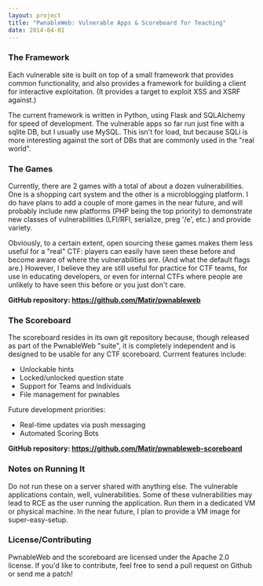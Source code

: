 ```yaml
---
layout: project
title: "PwnableWeb: Vulnerable Apps & Scoreboard for Teaching"
date: 2014-04-01
---
```


### The Framework
Each vulnerable site is built on top of a small framework that provides common functionality, and also provides a framework for building a client for interactive exploitation. (It provides a target to exploit XSS and XSRF against.)

The current framework is written in Python, using Flask and SQLAlchemy for speed of development. The vulnerable apps so far run just fine with a sqlite DB, but I usually use MySQL. This isn't for load, but because SQLi is more interesting against the sort of DBs that are commonly used in the "real world".

### The Games
Currently, there are 2 games with a total of about a dozen vulnerabilities. One is a shopping cart system and the other is a microblogging platform. I do have plans to add a couple of more games in the near future, and will probably include new platforms (PHP being the top priority) to demonstrate new classes of vulnerabilities (LFI/RFI, serialize, preg '/e', etc.) and provide variety.

Obviously, to a certain extent, open sourcing these games makes them less useful for a "real" CTF: players can easily have seen these before and become aware of where the vulnerabilities are. (And what the default flags are.) However, I believe they are still useful for practice for CTF teams, for use in educating developers, or even for internal CTFs where people are unlikely to have seen this before or you just don't care.

**GitHub repository: <https://github.com/Matir/pwnableweb>**

### The Scoreboard
The scoreboard resides in its own git repository because, though released as part of the PwnableWeb "suite", it is completely independent and is designed to be usable for any CTF scoreboard. Currrent features include:

* Unlockable hints
* Locked/unlocked question state
* Support for Teams and Individuals
* File management for pwnables

Future development priorities:

* Real-time updates via push messaging
* Automated Scoring Bots

**GitHub repository: <https://github.com/Matir/pwnableweb-scoreboard>**

### Notes on Running It
Do not run these on a server shared with anything else. The vulnerable applications contain, well, vulnerabilities. Some of these vulnerabilities may lead to RCE as the user running the application. Run them in a dedicated VM or physical machine. In the near future, I plan to provide a VM image for super-easy-setup.

### License/Contributing
PwnableWeb and the scoreboard are licensed under the Apache 2.0 license. If you'd like to contribute, feel free to send a pull request on Github or send me a patch!
